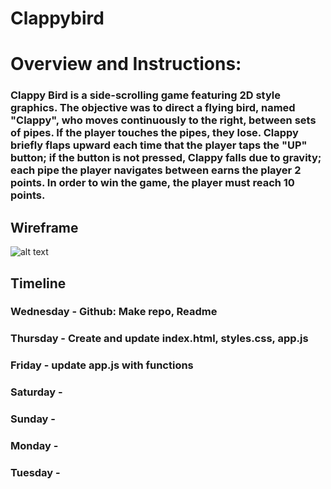 # Clappybird


# Overview and Instructions:

### Clappy Bird is a side-scrolling game featuring 2D style graphics. The objective was to direct a flying bird, named "Clappy", who moves continuously to the right, between sets of pipes. If the player touches the pipes, they lose. Clappy briefly flaps upward each time that the player taps the "UP" button; if the button is not pressed, Clappy falls due to gravity; each pipe the player navigates between earns the player 2 points. In order to win the game, the player must reach 10 points.

## Wireframe

![alt text](https://66.media.tumblr.com/d1dd55cfd8be80b6e8c94df5b2b5df13/tumblr_n2coyqswGm1qm7cjco1_500.gifv "Clappy Bird")

## Timeline

### Wednesday - Github: Make repo, Readme
### Thursday - Create and update index.html, styles.css, app.js
### Friday - update app.js with functions
### Saturday - 
### Sunday -
### Monday -
### Tuesday -


